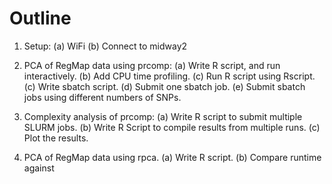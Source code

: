 # Outline

1. Setup:
   (a) WiFi
   (b) Connect to midway2

2. PCA of RegMap data using prcomp:
   (a) Write R script, and run interactively.
   (b) Add CPU time profiling.
   (c) Run R script using Rscript.
   (c) Write sbatch script.
   (d) Submit one sbatch job.
   (e) Submit sbatch jobs using different numbers of SNPs.

3. Complexity analysis of prcomp:
   (a) Write R script to submit multiple SLURM jobs.
   (b) Write R Script to compile results from multiple runs.
   (c) Plot the results.

4. PCA of RegMap data using rpca.
   (a) Write R script.
   (b) Compare runtime against 
